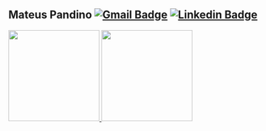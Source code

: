 ## Mateus Pandino [![Gmail Badge](https://img.shields.io/badge/-matpandino@gmail.com-6633cc?style=flat-square&logo=Gmail&logoColor=white&link=mailto:matpandino@gmail.com)](mailto:matpandino@gmail.com)  [![Linkedin Badge](https://img.shields.io/badge/-Mateus%20Pandino-6633cc?style=flat-square&logo=Linkedin&logoColor=white&link=https://www.linkedin.com/in/matpandino/)](https://www.linkedin.com/in/matpandino/) 

<div>
    <a href="https://github.com/matpandino">
      <img height="180em" src="https://github-readme-streak-stats.herokuapp.com/?user=matpandino&theme=dark&hide_border=false"/>
    <img height="180em" src="https://github-readme-stats.vercel.app/api/top-langs/?username=matpandino&layout=compact&langs_count=6&theme=midnight-purple"/>
</div>

